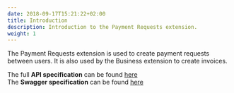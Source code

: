 ```yaml
---
date: 2018-09-17T15:21:22+02:00
title: Introduction
description: Introduction to the Payment Requests extension.
weight: 1
---
```


The Payment Requests extension is used to create payment requests between users. It is also used by the Business extension to create invoices.

<aside class="notice">
The full <strong>API specification</strong> can be found <a href="https://payment-requests.services.rehive.com">here</a>
</aside>

<aside class="notice">
The <strong>Swagger specification</strong> can be found <a href="https://payment-requests.services.rehive.com/swagger/">here</a>
</aside>
